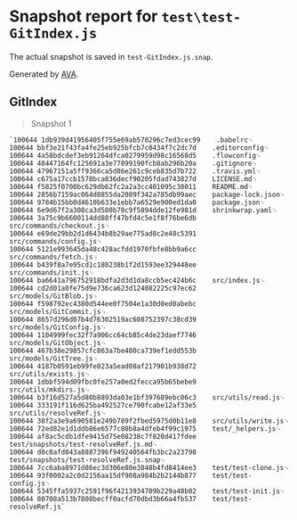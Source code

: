 # Snapshot report for `test\test-GitIndex.js`

The actual snapshot is saved in `test-GitIndex.js.snap`.

Generated by [AVA](https://ava.li).

## GitIndex

> Snapshot 1

    `100644 1db939d41956405f755e69ab570296c7ed3cec99    .babelrc␊
    100644 bbf3e21f43fa4fe25eb925bfcb7c0434f7c2dc7d    .editorconfig␊
    100644 4a58bdcdef3eb91264dfca0279959d98c16568d5    .flowconfig␊
    100644 48447164fc125691a3e77899190fcb8ab296b20a    .gitignore␊
    100644 47967151a5ff9366ca5d86e261c9ceb835d7b722    .travis.yml␊
    100644 c675a17ccb1578bca836decf90205fdad743827d    LICENSE.md␊
    100644 f5825f0700bc629db62fc2a2a3cc401095c38011    README.md␊
    100644 2856b7159ac064d8855da2089f342a785db99aec    package-lock.json␊
    100644 9784b15bb0d4610b633e1ebb7a6529e900ed1da0    package.json␊
    100644 6e9d67f2a308ca3d580b78c9f5894dde12fe981d    shrinkwrap.yaml␊
    100644 3a75c9b6600114dd88ff47bfd4c5e1f8f76be6db    src/commands/checkout.js␊
    100644 e69de29bb2d1d6434b8b29ae775ad8c2e48c5391    src/commands/config.js␊
    100644 5121e993645da48c428acfdd1970fbfe8bb9a6cc    src/commands/fetch.js␊
    100644 b439f8a7e95cd1c180238b1f2d1593ee329448ee    src/commands/init.js␊
    100644 ba6641a796752918bdfa2d3d1da8ccb5ec424b6c    src/index.js␊
    100644 cd2d01a0fe75d9e736ca623d124082225c97ec62    src/models/GitBlob.js␊
    100644 f598792ec4380d544ee0f7504e1a30d0ed0abebc    src/models/GitCommit.js␊
    100644 8657d296d07b4d76302519ac608752397c38cd39    src/models/GitConfig.js␊
    100644 1104999fec32f7a906cc64cb85c4de23daef7746    src/models/GitObject.js␊
    100644 467b38e29857cfc863a7be480ca739ef1edd553b    src/models/GitTree.js␊
    100644 4187b0591eb99fe023a5ead08af217901b938d72    src/utils/exists.js␊
    100644 1dbbf594d09fbc0fe257a0ed2fecca95b65bebe9    src/utils/mkdirs.js␊
    100644 b3f16d527a5d80b8893da03e1bf397689ebc06c3    src/utils/read.js␊
    100644 333191f116d625ba492527ce790fcabe12af33e5    src/utils/resolveRef.js␊
    100644 38f2a3e9a690581e249b789f2fbed5975d0b11e8    src/utils/write.js␊
    100644 72ed82e1d1ddb86e6577c80b8a4dfeb4f99c1975    test/_helpers.js␊
    100644 af8ac5cdb1dfe9415d75e08238c7f820d417fdee    test/snapshots/test-resolveRef.js.md␊
    100644 d0c8afd043a8887396f949240564fb3bc2a23798    test/snapshots/test-resolveRef.js.snap␊
    100644 7cc6aba8971d86ec3d306e80e3848b4fd8414ee3    test/test-clone.js␊
    100644 93f0002a2c0d2156aa15df908a984b2b2144b877    test/test-config.js␊
    100644 5345ffa5937c2591f96f4213934709b229a48b02    test/test-init.js␊
    100644 80708a513b7808becff0acfd70dbd3b66a4fb537    test/test-resolveRef.js`
